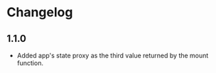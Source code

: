 # Changelog

## 1.1.0

- Added app's state proxy as the third value returned by the mount function.
